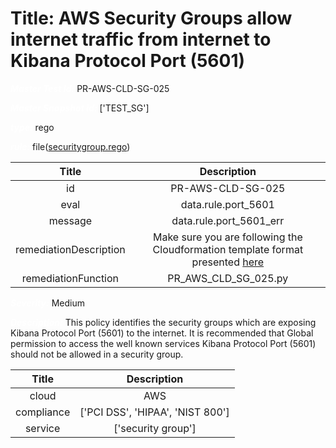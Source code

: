 



# Title: AWS Security Groups allow internet traffic from internet to Kibana Protocol Port (5601)


***<font color="white">Master Test Id:</font>*** PR-AWS-CLD-SG-025

***<font color="white">Master Snapshot Id:</font>*** ['TEST_SG']

***<font color="white">type:</font>*** rego

***<font color="white">rule:</font>*** file([securitygroup.rego])  
  
  
  
  

|Title|Description|
| :---: | :---: |
|id|PR-AWS-CLD-SG-025|
|eval|data.rule.port_5601|
|message|data.rule.port_5601_err|
|remediationDescription|Make sure you are following the Cloudformation template format presented <a href='https://docs.aws.amazon.com/AWSCloudFormation/latest/UserGuide/aws-properties-ec2-security-group.html' target='_blank'>here</a>|
|remediationFunction|PR_AWS_CLD_SG_025.py|


***<font color="white">Severity:</font>*** Medium

***<font color="white">Description:</font>*** This policy identifies the security groups which are exposing Kibana Protocol Port (5601) to the internet. It is recommended that Global permission to access the well known services Kibana Protocol Port (5601) should not be allowed in a security group.  
  
  

|Title|Description|
| :---: | :---: |
|cloud|AWS|
|compliance|['PCI DSS', 'HIPAA', 'NIST 800']|
|service|['security group']|



[securitygroup.rego]: https://github.com/prancer-io/prancer-compliance-test/tree/master/aws/cloud/securitygroup.rego
